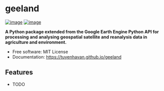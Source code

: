 # geeland


[![image](https://img.shields.io/pypi/v/geeland.svg)](https://pypi.python.org/pypi/geeland)
[![image](https://img.shields.io/conda/vn/conda-forge/geeland.svg)](https://anaconda.org/conda-forge/geeland)


**A Python package extended from the Google Earth Engine Python API for processing and analysing geospatial satellite and reanalysis data in agriculture and environment.**


-   Free software: MIT License
-   Documentation: https://tuyenhavan.github.io/geeland
    

## Features

-   TODO
